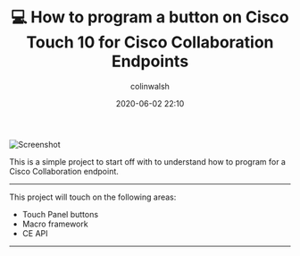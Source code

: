 ﻿---
title: ":computer: How to program a button on Cisco Touch 10 for Cisco Collaboration Endpoints"
layout: post
date: 2020-06-02 22:10
tag: touch10
image: https://www.cisco.com/content/dam/en/us/products/collaboration-endpoints/telepresence-touch/kn67009-large.jpg
headerImage: true
projects: true
hidden: true # don't count this post in blog pagination
description: "This is a simple macro that will pull the serial number from the codec and display it to the screen"
category: project
author: colinwalsh
externalLink: false
---


![Screenshot](https://www.cisco.com/content/dam/en/us/products/collaboration-endpoints/telepresence-touch/kn67009-large.jpg)


This is a simple project to start off with to understand how to program for a Cisco Collaboration endpoint.


---


This project will touch on the following areas:


- Touch Panel buttons
- Macro framework
- CE API


---
